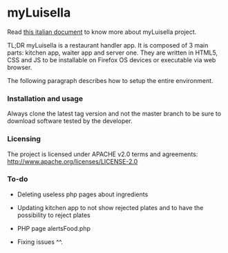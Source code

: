 # myLuisella

Read [this italian document](https://goo.gl/ANQWbo) to know more about myLuisella project.

TL;DR myLuisella is a restaurant handler app. It is composed of 3 main parts: kitchen app, waiter app and server one. They are written in HTML5, CSS and JS to be installable on Firefox OS devices or executable via web browser.

The following paragraph describes how to setup the entire environment.

### Installation and usage
Always clone the latest tag version and not the master branch to be sure to download software tested by the developer.
      
### Licensing
The project is licensed under APACHE v2.0 terms and agreements:
http://www.apache.org/licenses/LICENSE-2.0

### To-do
- Deleting useless php pages about ingredients
- Updating kitchen app to not show rejected plates and to have the possibility to reject plates
- PHP page alertsFood.php

- Fixing issues ^^.